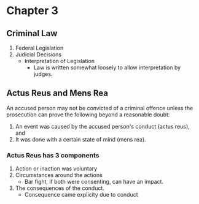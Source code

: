 # Chapter 3

## Criminal Law

1. Federal Legislation
2. Judicial Decisions
    - Interpretation of Legislation
      - Law is written somewhat loosely to allow interpretation by judges.

## Actus Reus and Mens Rea

An accused person may not be convicted of a criminal offence unless the prosecution can prove the following beyond a reasonable doubt:

1. An event was caused by the accused person's conduct (actus reus), and
2. It was done with a certain state of mind (mens rea).

### Actus Reus has 3 components

1. Action or inaction was voluntary
2. Circumstances around the actions
    - Bar fight, if both were consenting, can have an impact.
3. The consequences of the conduct.
    - Consequence came explicity due to conduct
